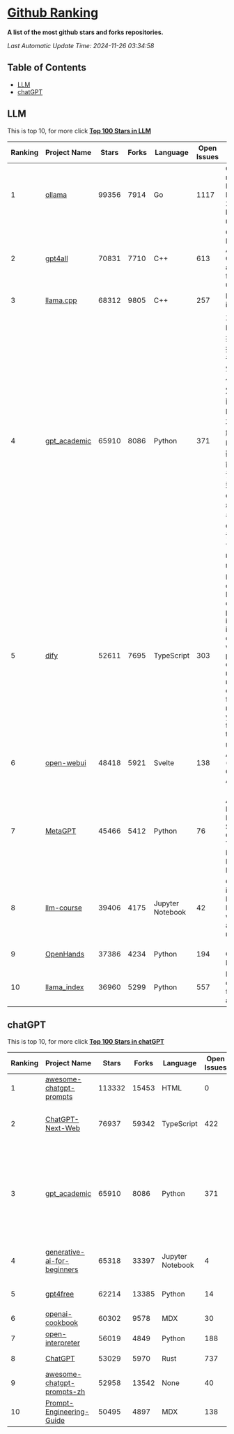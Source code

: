 [Github Ranking](./README.md)
==========

**A list of the most github stars and forks repositories.**

*Last Automatic Update Time: 2024-11-26 03:34:58*

## Table of Contents
 * [LLM](#LLM)
 * [chatGPT](#chatGPT)

## LLM

This is top 10, for more click **[Top 100 Stars in LLM](Top100/LLM.md)**

| Ranking | Project Name | Stars | Forks | Language | Open Issues | Description | Last Commit |
| ------- | ------------ | ----- | ----- | -------- | ----------- | ----------- | ----------- |
| 1 | [ollama](https://github.com/ollama/ollama) | 99356 | 7914 | Go | 1117 | Get up and running with Llama 3.2, Mistral, Gemma 2, and other large language models. | 2024-11-26T01:56:30Z |
| 2 | [gpt4all](https://github.com/nomic-ai/gpt4all) | 70831 | 7710 | C++ | 613 | GPT4All: Run Local LLMs on Any Device. Open-source and available for commercial use. | 2024-11-25T15:04:17Z |
| 3 | [llama.cpp](https://github.com/ggerganov/llama.cpp) | 68312 | 9805 | C++ | 257 | LLM inference in C/C++ | 2024-11-26T02:50:32Z |
| 4 | [gpt_academic](https://github.com/binary-husky/gpt_academic) | 65910 | 8086 | Python | 371 | 为GPT/GLM等LLM大语言模型提供实用化交互接口，特别优化论文阅读/润色/写作体验，模块化设计，支持自定义快捷按钮&函数插件，支持Python和C++等项目剖析&自译解功能，PDF/LaTex论文翻译&总结功能，支持并行问询多种LLM模型，支持chatglm3等本地模型。接入通义千问, deepseekcoder, 讯飞星火, 文心一言, llama2, rwkv, claude2, moss等。 | 2024-11-24T15:24:59Z |
| 5 | [dify](https://github.com/langgenius/dify) | 52611 | 7695 | TypeScript | 303 | Dify is an open-source LLM app development platform. Dify's intuitive interface combines AI workflow, RAG pipeline, agent capabilities, model management, observability features and more, letting you quickly go from prototype to production. | 2024-11-26T03:33:05Z |
| 6 | [open-webui](https://github.com/open-webui/open-webui) | 48418 | 5921 | Svelte | 138 | User-friendly AI Interface (Supports Ollama, OpenAI API, ...) | 2024-11-26T00:19:09Z |
| 7 | [MetaGPT](https://github.com/geekan/MetaGPT) | 45466 | 5412 | Python | 76 | 🌟 The Multi-Agent Framework: First AI Software Company, Towards Natural Language Programming | 2024-11-11T15:05:12Z |
| 8 | [llm-course](https://github.com/mlabonne/llm-course) | 39406 | 4175 | Jupyter Notebook | 42 | Course to get into Large Language Models (LLMs) with roadmaps and Colab notebooks. | 2024-07-28T22:17:43Z |
| 9 | [OpenHands](https://github.com/All-Hands-AI/OpenHands) | 37386 | 4234 | Python | 194 | 🙌 OpenHands: Code Less, Make More | 2024-11-26T03:05:57Z |
| 10 | [llama_index](https://github.com/run-llama/llama_index) | 36960 | 5299 | Python | 557 | LlamaIndex is a data framework for your LLM applications | 2024-11-26T03:27:16Z |


## chatGPT

This is top 10, for more click **[Top 100 Stars in chatGPT](Top100/chatGPT.md)**

| Ranking | Project Name | Stars | Forks | Language | Open Issues | Description | Last Commit |
| ------- | ------------ | ----- | ----- | -------- | ----------- | ----------- | ----------- |
| 1 | [awesome-chatgpt-prompts](https://github.com/f/awesome-chatgpt-prompts) | 113332 | 15453 | HTML | 0 | This repo includes ChatGPT prompt curation to use ChatGPT better. | 2024-11-11T11:38:53Z |
| 2 | [ChatGPT-Next-Web](https://github.com/ChatGPTNextWeb/ChatGPT-Next-Web) | 76937 | 59342 | TypeScript | 422 | A cross-platform ChatGPT/Gemini UI (Web / PWA / Linux / Win / MacOS). 一键拥有你自己的跨平台 ChatGPT/Gemini 应用。 | 2024-11-25T15:26:24Z |
| 3 | [gpt_academic](https://github.com/binary-husky/gpt_academic) | 65910 | 8086 | Python | 371 | 为GPT/GLM等LLM大语言模型提供实用化交互接口，特别优化论文阅读/润色/写作体验，模块化设计，支持自定义快捷按钮&函数插件，支持Python和C++等项目剖析&自译解功能，PDF/LaTex论文翻译&总结功能，支持并行问询多种LLM模型，支持chatglm3等本地模型。接入通义千问, deepseekcoder, 讯飞星火, 文心一言, llama2, rwkv, claude2, moss等。 | 2024-11-24T15:24:59Z |
| 4 | [generative-ai-for-beginners](https://github.com/microsoft/generative-ai-for-beginners) | 65318 | 33397 | Jupyter Notebook | 4 | 21 Lessons, Get Started Building with Generative AI  🔗 https://microsoft.github.io/generative-ai-for-beginners/ | 2024-11-23T08:41:05Z |
| 5 | [gpt4free](https://github.com/xtekky/gpt4free) | 62214 | 13385 | Python | 14 | The official gpt4free repository \| various collection of powerful language models | 2024-11-25T15:45:54Z |
| 6 | [openai-cookbook](https://github.com/openai/openai-cookbook) | 60302 | 9578 | MDX | 30 | Examples and guides for using the OpenAI API | 2024-11-23T00:12:34Z |
| 7 | [open-interpreter](https://github.com/OpenInterpreter/open-interpreter) | 56019 | 4849 | Python | 188 | A natural language interface for computers | 2024-11-25T21:25:55Z |
| 8 | [ChatGPT](https://github.com/lencx/ChatGPT) | 53029 | 5970 | Rust | 737 | 🔮 ChatGPT Desktop Application (Mac, Windows and Linux) | 2024-08-29T17:58:11Z |
| 9 | [awesome-chatgpt-prompts-zh](https://github.com/PlexPt/awesome-chatgpt-prompts-zh) | 52958 | 13542 | None | 40 | ChatGPT 中文调教指南。各种场景使用指南。学习怎么让它听你的话。 | 2024-07-30T11:43:23Z |
| 10 | [Prompt-Engineering-Guide](https://github.com/dair-ai/Prompt-Engineering-Guide) | 50495 | 4897 | MDX | 138 | 🐙 Guides, papers, lecture, notebooks and resources for prompt engineering | 2024-11-20T19:24:28Z |

